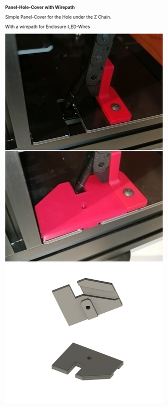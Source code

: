 **Panel-Hole-Cover with Wirepath**

Simple Panel-Cover for the Hole under the Z Chain.

With a wirepath for Enclosure-LED-Wires

![3](/Panel-Cover/Pictures/IMG20220407084753.jpg)
![4](/Panel-Cover/Pictures/IMG20220407084825.jpg)
![1](/Panel-Cover/Pictures/Kabelabdeckung_unten.jpg)
![2](/Panel-Cover/Pictures/Kabelabdeckung_oben.jpg)
